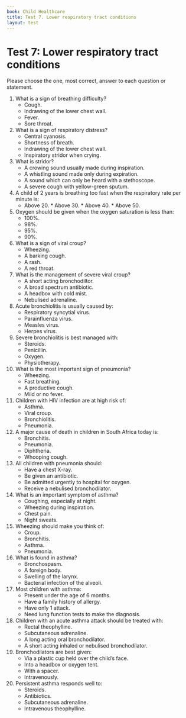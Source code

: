 ```yaml
---
book: Child Healthcare
title: Test 7. Lower respiratory tract conditions
layout: test
---
```


# Test 7: Lower respiratory tract conditions

Please choose the one, most correct, answer to each question or statement.

1.	What is a sign of breathing difficulty?
	*	Cough.
	*	Indrawing of the lower chest wall.
	*	Fever.
	*	Sore throat.
2.	What is a sign of respiratory distress?
	*	Central cyanosis.
	*	Shortness of breath.
	*	Indrawing of the lower chest wall.
	*	Inspiratory stridor when crying.
3.	What is stridor?
	*	A crowing sound usually made during inspiration.
	*	A whistling sound made only during expiration.
	*	A sound which can only be heard with a stethoscope.
	*	A severe cough with yellow-green sputum.
4.	A child of 2 years is breathing too fast when the respiratory rate per minute is:
	*	Above 20.		*	Above 30.		*	Above 40.		*	Above 50.	
5.	Oxygen should be given when the oxygen saturation is less than:
	*	100%.
	*	98%.
	*	95%.
	*	90%.
6.	What is a sign of viral croup?
	*	Wheezing.
	*	A barking cough.
	*	A rash.
	*	A red throat.
7.	What is the management of severe viral croup?
	*	A short acting bronchodiltor.
	*	A broad spectrum antibiotic.
	*	A headbox with cold mist.
	*	Nebulised adrenaline.
8.	Acute bronchiolitis is usually caused by:
	*	Respiratory syncytial virus.
	*	Parainfluenza virus.
	*	Measles virus.
	*	Herpes virus.
9.	Severe bronchiolitis is best managed with:
	*	Steroids.
	*	Penicillin.
	*	Oxygen.
	*	Physiotherapy.
10.	What is the most important sign of pneumonia?
	*	Wheezing.
	*	Fast breathing.
	*	A productive cough.
	*	Mild or no fever.
11.	Children with HIV infection are at high risk of:
	*	Asthma.
	*	Viral croup.
	*	Bronchiolitis.
	*	Pneumonia.
12.	A major cause of death in children in South Africa today is:
	*	Bronchitis.
	*	Pneumonia.
	*	Diphtheria.
	*	Whooping cough.
13.	All children with pneumonia should:
	*	Have a chest X-ray.
	*	Be given an antibiotic.
	*	Be admitted urgently to hospital for oxygen.
	*	Receive a nebulised bronchodilator.
14.	What is an important symptom of asthma?
	*	Coughing, especially at night.
	*	Wheezing during inspiration.
	*	Chest pain.
	*	Night sweats.
15.	Wheezing should make you think of:
	*	Croup.
	*	Bronchitis.
	*	Asthma.
	*	Pneumonia.
16.	What is found in asthma?
	*	Bronchospasm.
	*	A foreign body.
	*	Swelling of the larynx.
	*	Bacterial infection of the alveoli.
17.	Most children with asthma:
	*	Present under the age of 6 months.
	*	Have a family history of allergy.
	*	Have only 1 attack.
	*	Need lung function tests to make the diagnosis.
18.	Children with an acute asthma attack should be treated with:
	*	Rectal theophylline.
	*	Subcutaneous adrenaline.
	*	A long acting oral bronchodilator.
	*	A short acting inhaled or nebulised bronchodilator.
19.	Bronchodilators are best given:
	*	Via a plastic cup held over the child’s face.
	*	Into a headbox or oxygen tent.
	*	With a spacer.
	*	Intravenously.
20.	Persistent asthma responds well to:
	*	Steroids.
	*	Antibiotics.
	*	Subcutaneous adrenaline.
	*	Intravenous theophylline.
